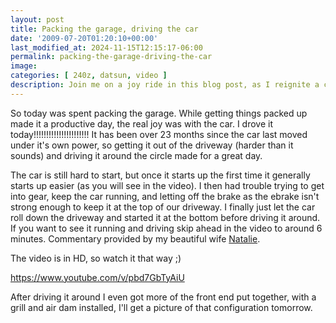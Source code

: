 ```yaml
---
layout: post
title: Packing the garage, driving the car
date: '2009-07-20T01:20:10+00:00'
last_modified_at: 2024-11-15T12:15:17-06:00
permalink: packing-the-garage-driving-the-car
image: 
categories: [ 240z, datsun, video ]
description: Join me on a joy ride in this blog post, as I reignite a car after 23 months, register the struggles and celebrate the small victories.
---
```


So today was spent packing the garage. While getting things packed up made it a productive day, the real joy was with the car. I drove it today!!!!!!!!!!!!!!!!!!!!!! It has been over 23 months since the car last moved under it's own power, so getting it out of the driveway (harder than it sounds) and driving it around the circle made for a great day.

The car is still hard to start, but once it starts up the first time it generally starts up easier (as you will see in the video). I then had trouble trying to get into gear, keep the car running, and letting off the brake as the ebrake isn't strong enough to keep it at the top of our driveway. I finally just let the car roll down the driveway and started it at the bottom before driving it around. If you want to see it running and driving skip ahead in the video to around 6 minutes. Commentary provided by my beautiful wife [Natalie](https://www.nataliehammond.com).

The video is in HD, so watch it that way ;)

https://www.youtube.com/v/pbd7GbTyAiU

After driving it around I even got more of the front end put together, with a grill and air dam installed, I'll get a picture of that configuration tomorrow.



